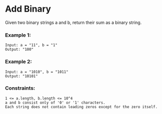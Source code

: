 # Add Binary

Given two binary strings a and b, return their sum as a binary string. 

### Example 1:

    Input: a = "11", b = "1"
    Output: "100"   

### Example 2:

    Input: a = "1010", b = "1011"
    Output: "10101"

### Constraints:

    1 <= a.length, b.length <= 10^4
    a and b consist only of '0' or '1' characters.
    Each string does not contain leading zeros except for the zero itself.
